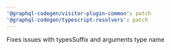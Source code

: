 ```yaml
---
'@graphql-codegen/visitor-plugin-common': patch
'@graphql-codegen/typescript-resolvers': patch
---
```


Fixes issues with typesSuffix and arguments type name
